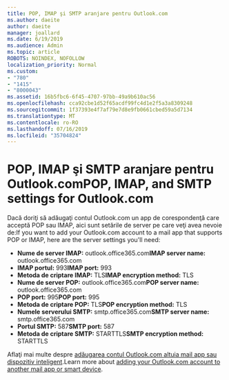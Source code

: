 ```yaml
---
title: POP, IMAP şi SMTP aranjare pentru Outlook.com
ms.author: daeite
author: daeite
manager: joallard
ms.date: 6/19/2019
ms.audience: Admin
ms.topic: article
ROBOTS: NOINDEX, NOFOLLOW
localization_priority: Normal
ms.custom:
- "780"
- "1415"
- "8000043"
ms.assetid: 16b5fbc6-6f45-4707-97bb-49a9b610ac56
ms.openlocfilehash: cca92cbe1d52f65acdf99fc4d1e2f5a3a8309248
ms.sourcegitcommit: 1f37393e4f7af79e7d8e9fb0661cbed59a5d7134
ms.translationtype: MT
ms.contentlocale: ro-RO
ms.lasthandoff: 07/16/2019
ms.locfileid: "35704824"
---
```

# <a name="pop-imap-and-smtp-settings-for-outlookcom"></a><span data-ttu-id="869a1-102">POP, IMAP şi SMTP aranjare pentru Outlook.com</span><span class="sxs-lookup"><span data-stu-id="869a1-102">POP, IMAP, and SMTP settings for Outlook.com</span></span>

<span data-ttu-id="869a1-103">Dacă doriţi să adăugaţi contul Outlook.com un app de corespondenţă care acceptă POP sau IMAP, aici sunt setările de server pe care veţi avea nevoie de:</span><span class="sxs-lookup"><span data-stu-id="869a1-103">If you want to add your Outlook.com account to a mail app that supports POP or IMAP, here are the server settings you'll need:</span></span>
  
- <span data-ttu-id="869a1-104">**Nume de server IMAP:** outlook.office365.com</span><span class="sxs-lookup"><span data-stu-id="869a1-104">**IMAP server name:** outlook.office365.com</span></span>
- <span data-ttu-id="869a1-105">**IMAP portul:** 993</span><span class="sxs-lookup"><span data-stu-id="869a1-105">**IMAP port:** 993</span></span>
- <span data-ttu-id="869a1-106">**Metoda de criptare IMAP:** TLS</span><span class="sxs-lookup"><span data-stu-id="869a1-106">**IMAP encryption method:** TLS</span></span>
- <span data-ttu-id="869a1-107">**Nume de server POP:** outlook.office365.com</span><span class="sxs-lookup"><span data-stu-id="869a1-107">**POP server name:** outlook.office365.com</span></span>  
- <span data-ttu-id="869a1-108">**POP port:** 995</span><span class="sxs-lookup"><span data-stu-id="869a1-108">**POP port:** 995</span></span>  
- <span data-ttu-id="869a1-109">**Metoda de criptare POP:** TLS</span><span class="sxs-lookup"><span data-stu-id="869a1-109">**POP encryption method:** TLS</span></span>  
- <span data-ttu-id="869a1-110">**Numele serverului SMTP:** smtp.office365.com</span><span class="sxs-lookup"><span data-stu-id="869a1-110">**SMTP server name:** smtp.office365.com</span></span>
- <span data-ttu-id="869a1-111">**Portul SMTP:** 587</span><span class="sxs-lookup"><span data-stu-id="869a1-111">**SMTP port:** 587</span></span>
- <span data-ttu-id="869a1-112">**Metoda de criptare SMTP:** STARTTLS</span><span class="sxs-lookup"><span data-stu-id="869a1-112">**SMTP encryption method:** STARTTLS</span></span>

<span data-ttu-id="869a1-113">Aflaţi mai multe despre [adăugarea contul Outlook.com altuia mail app sau dispozitiv inteligent](https://support.office.com/article/73f3b178-0009-41ae-aab1-87b80fa94970?wt.mc_id=Office_Outlook_com_Alchemy).</span><span class="sxs-lookup"><span data-stu-id="869a1-113">Learn more about [adding your Outlook.com account to another mail app or smart device](https://support.office.com/article/73f3b178-0009-41ae-aab1-87b80fa94970?wt.mc_id=Office_Outlook_com_Alchemy).</span></span>